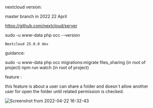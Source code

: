 nextcloud version:

master branch in 2022 22 April

https://github.com/nextcloud/server

sudo -u www-data php occ --version

`Nextcloud 25.0.0 dev`
  
  guidance:
  
  sudo -u www-data php occ migrations:migrate files_sharing (in root of project)
  npm run watch (in root of project)
  
  feature :
  
  this feature is about a user can share a folder and doesn`t allow another user for open the folder until related permission is checked.
 
![Screenshot from 2022-04-22 16-32-43](https://user-images.githubusercontent.com/68768066/164710774-fd1200e6-4b14-4f88-9b3d-ba4f95a7f0f7.png)
